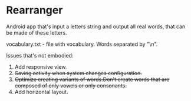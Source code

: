 # Rearranger
Android app that's input a letters string and output all real words, that can be made of these letters.

vocabulary.txt - file with vocabulary. Words separated by "\n".

Issues that's not embodied:

1. Add responsive view.
1. <del>Saving activity when system changes configuration.<del/>
1. <del>Optimize creating variants of words.Don't create words that are composed of only vowels or only consonants.<del/>
1. Add horizontal layout.
